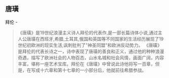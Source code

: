 ## 唐璜

拜伦  -  

> 《唐璜》是19世纪浪漫主义诗人拜伦的代表作,是一部长篇诗体小说,通过主人公唐璜在西班牙,希腊,土耳其,俄国和英国等不同国家的生活经历展现了19世纪初欧洲的现实生活,讽刺批判了"神圣同盟"和欧洲反动势力。 《唐璜》是拜伦的代表长诗之一，诗中表现了唐璜的善良和正义，通过他的种种浪漫奇遇，描写了欧洲社会的人物百态，山水名城和社会风情，画面广阔，内容丰富，堪称一座艺术宝库。拜伦在《唐璜》中曾说此诗他将写一百章，但是，在写成十六章和第十七章的一小部分后，他就前往希腊参战。
